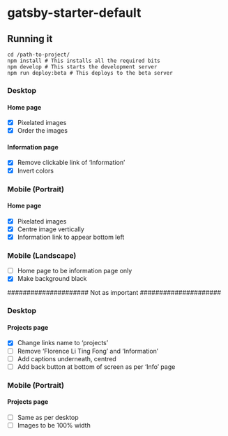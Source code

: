 # gatsby-starter-default

## Running it

```
cd /path-to-project/
npm install # This installs all the required bits
npm develop # This starts the development server
npm run deploy:beta # This deploys to the beta server
```

### Desktop

#### Home page
- [x] Pixelated images
- [x] Order the images

#### Information page
- [x] Remove clickable link of ‘Information’
- [x] Invert colors

### Mobile (Portrait)

#### Home page
- [x] Pixelated images
- [x] Centre image vertically
- [x] Information link to appear bottom left

### Mobile (Landscape)

- [ ] Home page to be information page only
- [x] Make background black

##################### Not as important #####################

### Desktop

#### Projects page
- [x] Change links name to ‘projects’
- [ ] Remove ‘Florence Li Ting Fong’ and ‘Information’
- [ ] Add captions underneath, centred
- [ ] Add back button at bottom of screen as per ‘Info’ page

### Mobile (Portrait)

#### Projects page
- [ ] Same as per desktop
- [ ] Images to be 100% width
